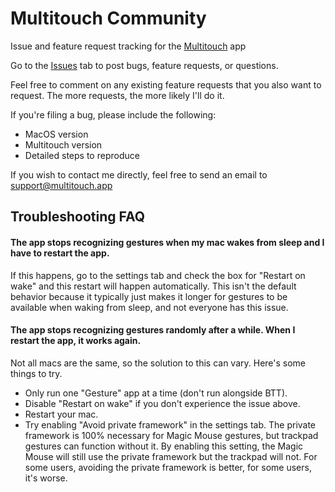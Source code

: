 # Multitouch Community
Issue and feature request tracking for the [Multitouch](https://multitouch.app) app

Go to the [Issues](https://github.com/rxhanson/Multitouch-Bugs/issues) tab to post bugs, feature requests, or questions.

Feel free to comment on any existing feature requests that you also want to request. The more requests, the more likely I'll do it.

If you're filing a bug, please include the following:
* MacOS version
* Multitouch version
* Detailed steps to reproduce

If you wish to contact me directly, feel free to send an email to support@multitouch.app

## Troubleshooting FAQ

#### The app stops recognizing gestures when my mac wakes from sleep and I have to restart the app.
If this happens, go to the settings tab and check the box for "Restart on wake" and this restart will happen automatically.
This isn't the default behavior because it typically just makes it longer for gestures to be available when waking from sleep, and not everyone has this issue.

#### The app stops recognizing gestures randomly after a while. When I restart the app, it works again. 
Not all macs are the same, so the solution to this can vary. Here's some things to try.
* Only run one "Gesture" app at a time (don't run alongside BTT).
* Disable "Restart on wake" if you don't experience the issue above.
* Restart your mac.
* Try enabling "Avoid private framework" in the settings tab. The private framework is 100% necessary for Magic Mouse gestures, but trackpad gestures can function without it. By enabling this setting, the Magic Mouse will still use the private framework but the trackpad will not. For some users, avoiding the private framework is better, for some users, it's worse.
